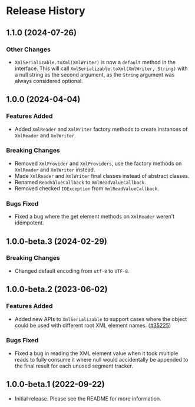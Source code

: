 # Release History

## 1.1.0 (2024-07-26)

### Other Changes

- `XmlSerializable.toXml(XmlWriter)` is now a `default` method in the interface. This will call 
  `XmlSerializable.toXml(XmlWriter, String)` with a null string as the second argument, as the `String` argument was
  always considered optional.

## 1.0.0 (2024-04-04)

### Features Added

- Added `XmlReader` and `XmlWriter` factory methods to create instances of `XmlReader` and `XmlWriter`.

### Breaking Changes

- Removed `XmlProvider` and `XmlProviders`, use the factory methods on `XmlReader` and `XmlWriter` instead.
- Made `XmlReader` and `XmlWriter` final classes instead of abstract classes.
- Renamed `ReadValueCallback` to `XmlReadValueCallback`.
- Removed checked `IOException` from `XmlReadValueCallback`.

### Bugs Fixed

- Fixed a bug where the get element methods on `XmlReader` weren't idempotent.

## 1.0.0-beta.3 (2024-02-29)

### Breaking Changes

- Changed default encoding from `utf-8` to `UTF-8`.

## 1.0.0-beta.2 (2023-06-02)

### Features Added

- Added new APIs to `XmlSerializable` to support cases where the object could be used with different root XML element
  names. ([#35225](https://github.com/Azure/azure-sdk-for-java/pull/35225))

### Bugs Fixed

- Fixed a bug in reading the XML element value when it took multiple reads to fully consume it where null would 
  accidentally be appended to the final result for each unused segment tracker.

## 1.0.0-beta.1 (2022-09-22)

- Initial release. Please see the README for more information.
